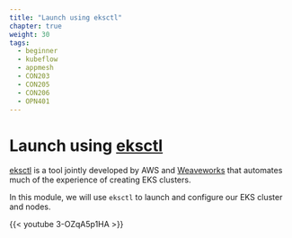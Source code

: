 ```yaml
---
title: "Launch using eksctl"
chapter: true
weight: 30
tags:
  - beginner
  - kubeflow
  - appmesh
  - CON203
  - CON205
  - CON206
  - OPN401
---
```


# Launch using [eksctl](https://eksctl.io/)

[eksctl](https://eksctl.io) is a tool jointly developed by AWS and [Weaveworks](https://weave.works) that automates much of the experience of creating EKS clusters.

In this module, we will use `eksctl` to launch and configure our EKS cluster and nodes.

{{< youtube 3-OZqA5p1HA >}}
